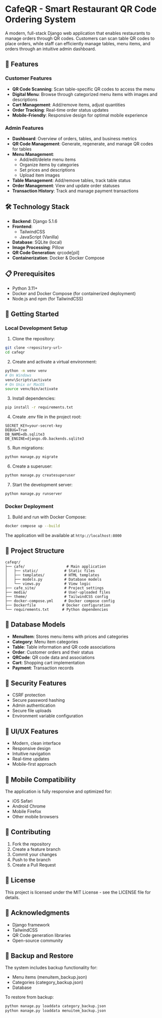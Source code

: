 # CafeQR - Smart Restaurant QR Code Ordering System

A modern, full-stack Django web application that enables restaurants to manage orders through QR codes. Customers can scan table QR codes to place orders, while staff can efficiently manage tables, menu items, and orders through an intuitive admin dashboard.

## 🌟 Features

### Customer Features
- **QR Code Scanning**: Scan table-specific QR codes to access the menu
- **Digital Menu**: Browse through categorized menu items with images and descriptions
- **Cart Management**: Add/remove items, adjust quantities
- **Order Tracking**: Real-time order status updates
- **Mobile-Friendly**: Responsive design for optimal mobile experience

### Admin Features
- **Dashboard**: Overview of orders, tables, and business metrics
- **QR Code Management**: Generate, regenerate, and manage QR codes for tables
- **Menu Management**: 
  - Add/edit/delete menu items
  - Organize items by categories
  - Set prices and descriptions
  - Upload item images
- **Table Management**: Add/remove tables, track table status
- **Order Management**: View and update order statuses
- **Transaction History**: Track and manage payment transactions

## 🛠️ Technology Stack

- **Backend**: Django 5.1.6
- **Frontend**: 
  - TailwindCSS
  - JavaScript (Vanilla)
- **Database**: SQLite (local)
- **Image Processing**: Pillow
- **QR Code Generation**: qrcode[pil]
- **Containerization**: Docker & Docker Compose

## 📋 Prerequisites

- Python 3.11+
- Docker and Docker Compose (for containerized deployment)
- Node.js and npm (for TailwindCSS)

## 🚀 Getting Started

### Local Development Setup

1. Clone the repository:
```bash
git clone <repository-url>
cd cafeqr
```

2. Create and activate a virtual environment:
```bash
python -m venv venv
# On Windows
venv\Scripts\activate
# On Unix or MacOS
source venv/bin/activate
```

3. Install dependencies:
```bash
pip install -r requirements.txt
```

4. Create .env file in the project root:
```env
SECRET_KEY=your-secret-key
DEBUG=True
DB_NAME=db.sqlite3
DB_ENGINE=django.db.backends.sqlite3
```

5. Run migrations:
```bash
python manage.py migrate
```

6. Create a superuser:
```bash
python manage.py createsuperuser
```

7. Start the development server:
```bash
python manage.py runserver
```

### Docker Deployment

1. Build and run with Docker Compose:
```bash
docker compose up --build
```

The application will be available at `http://localhost:8000`

## 📁 Project Structure

```
cafeqr/
├── cafe/                   # Main application
│   ├── static/            # Static files
│   ├── templates/         # HTML templates
│   ├── models.py          # Database models
│   └── views.py           # View logic
├── cafe_site/             # Project settings
├── media/                 # User-uploaded files
├── theme/                 # TailwindCSS config
├── docker-compose.yml     # Docker compose config
├── Dockerfile            # Docker configuration
└── requirements.txt      # Python dependencies
```

## 💾 Database Models

- **MenuItem**: Stores menu items with prices and categories
- **Category**: Menu item categories
- **Table**: Table information and QR code associations
- **Order**: Customer orders and their status
- **QRCode**: QR code data and associations
- **Cart**: Shopping cart implementation
- **Payment**: Transaction records

## 🔐 Security Features

- CSRF protection
- Secure password hashing
- Admin authentication
- Secure file uploads
- Environment variable configuration

## 🎨 UI/UX Features

- Modern, clean interface
- Responsive design
- Intuitive navigation
- Real-time updates
- Mobile-first approach

## 📱 Mobile Compatibility

The application is fully responsive and optimized for:
- iOS Safari
- Android Chrome
- Mobile Firefox
- Other mobile browsers

## 🤝 Contributing

1. Fork the repository
2. Create a feature branch
3. Commit your changes
4. Push to the branch
5. Create a Pull Request

## 📄 License

This project is licensed under the MIT License - see the LICENSE file for details.

## 🙏 Acknowledgments

- Django framework
- TailwindCSS
- QR Code generation libraries
- Open-source community


## 🔄 Backup and Restore

The system includes backup functionality for:
- Menu items (menuitem_backup.json)
- Categories (category_backup.json)
- Database

To restore from backup:
```bash
python manage.py loaddata category_backup.json
python manage.py loaddata menuitem_backup.json
```
